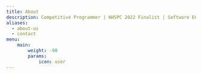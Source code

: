 ```yaml
---
title: About
description: Competitive Programmer | NHSPC 2022 Finalist | Software Engineering Enthusiast
aliases:
  - about-us
  - contact
menu:
    main: 
        weight: -90
        params:
            icon: user
---
```

